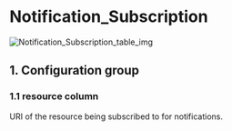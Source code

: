 # Notification_Subscription

![Notification_Subscription_table_img](http://www.plantuml.com/plantuml/img/SoWkIImgAStDuKhEIImkLl3BBybCoqnEBCdCpuiFBaqgJYxAB01n56ni53H2T78oqpDAqejIK_Cq5Upik1nIyrA0cW40)

## 1. Configuration group

### 1.1 resource column

URI of the resource being subscribed to for notifications.

